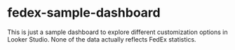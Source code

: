 # fedex-sample-dashboard
This is just a sample dashboard to explore different customization options in Looker Studio. None of the data actually reflects FedEx statistics.

